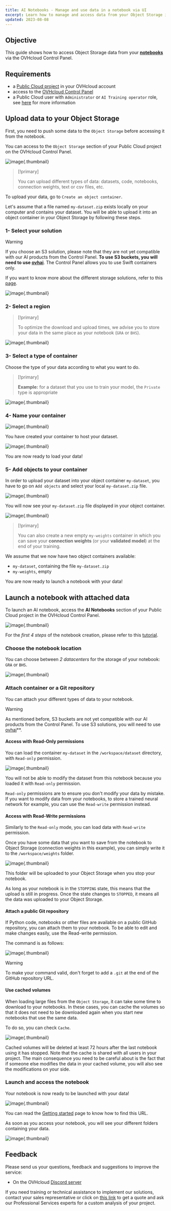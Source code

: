 ```yaml
---
title: AI Notebooks - Manage and use data in a notebook via UI
excerpt: Learn how to manage and access data from your Object Storage in your Notebook
updated: 2023-08-08
---
```


## Objective

This guide shows how to access Object Storage data from your [**notebooks**](notebook_guide_introduction_definition1.) via the OVHcloud Control Panel.

## Requirements

- a [Public Cloud project](https://www.ovhcloud.com/en/public-cloud/) in your OVHcloud account
- access to the [OVHcloud Control Panel](https://ca.ovh.com/auth/?action=gotomanager&from=https://www.ovh.com/world/&ovhSubsidiary=we)
- a Public Cloud user with `Administrator` or `AI Training operator` role, see [here](gi_01_manage_users1.) for more information

## Upload data to your Object Storage

First, you need to push some data to the `Object Storage` before accessing it from the notebook.

You can access to the `Object Storage` section of your Public Cloud project on the OVHcloud Control Panel.

![image](ui-object-storage.png){.thumbnail}

> [!primary]
>
> You can upload different types of data: datasets, code, notebooks, connection weights, text or csv files, etc.
>

To upload your data, go to `Create an object container`.

Let's assume that a file named `my-dataset.zip` exists locally on your computer and contains your dataset. You will be able to upload it into an object container in your Object Storage by following these steps.

### 1- Select your solution

> [!warning]
>
> If you choose an S3 solution, please note that they are not yet compatible with our AI products from the Control Panel. **To use S3 buckets, you will need to use [ovhai](cli_10_howto_install_cli1.)**. The Control Panel allows you to use Swift containers only.
>

If you want to know more about the different storage solutions, refer to this [page](storage-backup.).

![image](ui-container-solution.png){.thumbnail}

### 2- Select a region

> [!primary]
>
> To optimize the download and upload times, we advise you to store your data in the same place as your notebook (`GRA` or `BHS`).
>

![image](ui-container-region.png){.thumbnail}

### 3- Select a type of container

Choose the type of your data according to what you want to do.

> [!primary]
>
> **Example:** for a dataset that you use to train your model, the `Private` type is appropriate
>

![image](ui-container-type.png){.thumbnail}

### 4- Name your container

![image](ui-container-name.png){.thumbnail}

You have created your container to host your dataset.

![image](ui-object-container-created.png){.thumbnail}

You are now ready to load your data!

### 5- Add objects to your container

In order to upload your dataset into your object container `my-dataset`, you have to go on `Add objects` and select your local `my-dataset.zip` file.

![image](ui-add-objects-to-container.png){.thumbnail}

You will now see your `my-dataset.zip` file displayed in your object container.

![image](ui-zip-file-uploaded.png){.thumbnail}

> [!primary]
>
> You can also create a new empty `my-weights` container in which you can save your **connection weights** (or your **validated model**) at the end of your training.
>

We assume that we now have two object containers available:

- `my-dataset`, containing the file `my-dataset.zip`
- `my-weights`, empty

You are now ready to launch a notebook with your data!

## Launch a notebook with attached data

To launch an AI notebook, access the **AI Notebooks** section of your Public Cloud project in the OVHcloud Control Panel.

![image](ui-ai-notebooks.png){.thumbnail}

For the *first 4 steps* of the notebook creation, please refer to this [tutorial](notebook_guide_introduction_definition1.).

### Choose the notebook location

You can choose between *2 datacenters* for the storage of your notebook: `GRA` or `BHS`.

![image](ui-notebook-localisation.png){.thumbnail}

### Attach container or a Git repository

You can attach your different types of data to your notebook.

> [!warning]
>
> As mentioned before, S3 buckets are not yet compatible with our AI products from the Control Panel. To use S3 solutions, you will need to use [ovhai](cli_10_howto_install_cli1.)**.
>

#### Access with Read-Only permissions

You can load the container `my-dataset` in the `/workspace/dataset` directory, with `Read-only` permission.

![image](ui-notebook-dataset-ro.png){.thumbnail}

You will not be able to modify the dataset from this notebook because you loaded it with `Read-only` permission.

`Read-only` permissions are to ensure you don't modify your data by mistake. If you want to modify data from your
notebooks, to store a trained neural network for example, you can use the `Read-write` permission instead.

#### Access with Read-Write permissions

Similarly to the `Read-only` mode, you can load data with `Read-write` permission.

Once you have some data that you want to save from the notebook to Object Storage (connection weights in this example), you can simply write it to the `/workspace/weights` folder.

![image](ui-notebook-weights-rw.png){.thumbnail}

This folder will be uploaded to your Object Storage when you stop your notebook.

As long as your notebook is in the `STOPPING` state, this means that the upload is still in progress. Once the state changes to `STOPPED`, it means all the data was uploaded to your Object Storage.

#### Attach a public Git repository

If Python code, notebooks or other files are available on a public GitHub repository, you can attach them to your notebook.
To be able to edit and make changes easily, use the Read-write permission.

The command is as follows:

![image](ui-notebook-git-repo-rw.png){.thumbnail}

> [!warning]
>
> To make your command valid, don't forget to add a `.git` at the end of the GitHub repository URL.
>

#### Use cached volumes

When loading large files from the `Object Storage`, it can take some time to download to your notebooks. In these cases, you can cache the volumes so that it does not need to be downloaded again when you start new notebooks that use the same data.

To do so, you can check `Cache`.

![image](ui-notebook-dataset-cache.png){.thumbnail}

Cached volumes will be deleted at least 72 hours after the last notebook using it has stopped.
Note that the cache is shared with all users in your project. The main consequence you need to be careful about
is the fact that if someone else modifies the data in your cached volume, you will also see the modifications on your side.

### Launch and access the notebook

Your notebook is now ready to be launched with your data!

![image](ui-notebook-attached-data.png){.thumbnail}

You can read the [Getting started](notebook_guide_introduction_definition1.) page to know how to find this URL.

As soon as you access your notebook, you will see your different folders containing your data.

![image](ui-notebook-containers.png){.thumbnail}

## Feedback

Please send us your questions, feedback and suggestions to improve the service:

- On the OVHcloud [Discord server](https://discord.com/invite/vXVurFfwe9)

If you need training or technical assistance to implement our solutions, contact your sales representative or click on [this link](https://www.ovhcloud.com/en/professional-services/) to get a quote and ask our Professional Services experts for a custom analysis of your project.
